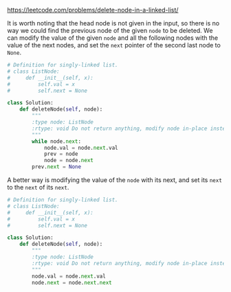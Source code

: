 <https://leetcode.com/problems/delete-node-in-a-linked-list/>

It is worth noting that the head node is not given in the input, so there is no way we could find the previous node of the given  `node` to be deleted. We can modify the value of the given `node` and all the following nodes with the value of the next nodes, and set the `next` pointer of the second last node to `None`.

```python
# Definition for singly-linked list.
# class ListNode:
#     def __init__(self, x):
#         self.val = x
#         self.next = None

class Solution:
    def deleteNode(self, node):
        """
        :type node: ListNode
        :rtype: void Do not return anything, modify node in-place instead.
        """
        while node.next:
            node.val = node.next.val
            prev = node
            node = node.next
        prev.next = None
```

A better way is modifying the value of the `node` with its next, and set its `next` to the `next` of its `next`.

```python
# Definition for singly-linked list.
# class ListNode:
#     def __init__(self, x):
#         self.val = x
#         self.next = None

class Solution:
    def deleteNode(self, node):
        """
        :type node: ListNode
        :rtype: void Do not return anything, modify node in-place instead.
        """
        node.val = node.next.val
        node.next = node.next.next
```

